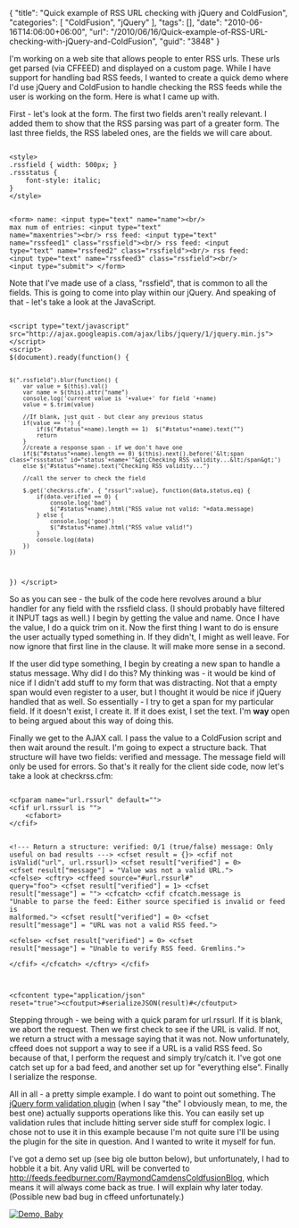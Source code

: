 {
	"title": "Quick example of RSS URL checking with jQuery and ColdFusion",
	"categories": [
		"ColdFusion",
		"jQuery"
	],
	"tags": [],
	"date": "2010-06-16T14:06:00+06:00",
	"url": "/2010/06/16/Quick-example-of-RSS-URL-checking-with-jQuery-and-ColdFusion",
	"guid": "3848"
}

I'm working on a web site that allows people to enter RSS urls. These urls get parsed (via CFFEED) and displayed on a custom page. While I have support for handling bad RSS feeds, I wanted to create a quick demo where I'd use jQuery and ColdFusion to handle checking the RSS feeds while the user is working on the form. Here is what I came up with.
<!--more-->
<p/>

First - let's look at the form. The first two fields aren't really relevant. I added them to show that the RSS parsing was part of a greater form. The last three fields, the RSS labeled ones, are the fields we will care about.

<p/>

<code>
&lt;style&gt;
.rssfield { width: 500px; }
.rssstatus { 
	font-style: italic;
}
&lt;/style&gt;

&lt;form&gt;
name:  &lt;input type="text" name="name"&gt;&lt;br/&gt;
max num of entries:  &lt;input type="text" name="maxentries"&gt;&lt;br/&gt;
rss feed:  &lt;input type="text" name="rssfeed1" class="rssfield"&gt;&lt;br/&gt;
rss feed:  &lt;input type="text" name="rssfeed2" class="rssfield"&gt;&lt;br/&gt;
rss feed:  &lt;input type="text" name="rssfeed3" class="rssfield"&gt;&lt;br/&gt;
&lt;input type="submit"&gt;
&lt;/form&gt;
</code>

<p/>

Note that I've made use of a class, "rssfield", that is common to all the fields. This is going to come into play within our jQuery. And speaking of that - let's take a look at the JavaScript.

<p/>

<code>
&lt;script type="text/javascript" src="http://ajax.googleapis.com/ajax/libs/jquery/1/jquery.min.js"&gt;&lt;/script&gt;
&lt;script&gt;
$(document).ready(function() {

	$(".rssfield").blur(function() {
		var value = $(this).val()
		var name = $(this).attr("name")
		console.log('current value is '+value+' for field '+name)
		value = $.trim(value)

		//If blank, just quit - but clear any previous status		
		if(value == '') {
			if($("#status"+name).length == 1)  $("#status"+name).text("")
			return
		}
		//create a response span - if we don't have one
		if($("#status"+name).length == 0) $(this).next().before('&lt;span class="rssstatus" id="status'+name+'"&gt;Checking RSS validity...&lt;/span&gt;')
		else $("#status"+name).text("Checking RSS validity...")

		//call the server to check the field

		$.get('checkrss.cfm', { "rssurl":value}, function(data,status,eq) {
			if(data.verified == 0) {
				console.log('bad')
				$("#status"+name).html("RSS value not valid: "+data.message)
			} else {
				console.log('good')
				$("#status"+name).html("RSS value valid!")
			}
			console.log(data)
		})
	})
	
})
&lt;/script&gt;
</code>

<p/>

So as you can see - the bulk of the code here revolves around a blur handler for any field with the rssfield class. (I should probably have filtered it INPUT tags as well.) I begin by getting the value and name. Once I have the value, I do a quick trim on it. Now the first thing I want to do is ensure the user actually typed something in. If they didn't, I might as well leave. For now ignore that first line in the clause. It will make more sense in a second.

<p/>

If the user did type something, I begin by creating a new span to handle a status message. Why did I do this? My thinking was - it would be kind of nice if I didn't add stuff to my form that was distracting. Not that a empty span would even register to a user, but I thought it would be nice if jQuery handled that as well. So essentially - I try to get a span for my particular field. If it doesn't exist, I create it. If it does exist, I set the text. I'm <b>way</b> open to being argued about this way of doing this.

<p/>

Finally we get to the AJAX call. I pass the value to a ColdFusion script and then wait around the result. I'm going to expect a structure back. That structure will have two fields: verified and message. The message field will only be used for errors. So that's it really for the client side code, now let's take a look at checkrss.cfm:

<p/>

<code>
&lt;cfparam name="url.rssurl" default=""&gt;
&lt;cfif url.rssurl is ""&gt;
	&lt;cfabort&gt;
&lt;/cfif&gt;

&lt;!--- 
Return a structure:
 	verified: 0/1 (true/false)
	message: Only useful on bad results
---&gt;
&lt;cfset result = {}&gt;
&lt;cfif not isValid("url", url.rssurl)&gt;
	&lt;cfset result["verified"] = 0&gt;
	&lt;cfset result["message"] = "Value was not a valid URL."&gt;
&lt;cfelse&gt;
	&lt;cftry&gt;
		&lt;cffeed source="#url.rssurl#" query="foo"&gt;
		&lt;cfset result["verified"] = 1&gt;
		&lt;cfset result["message"] = ""&gt;
		&lt;cfcatch&gt;
			&lt;cfif cfcatch.message is "Unable to parse the feed: Either source specified is invalid or feed is malformed."&gt;
				&lt;cfset result["verified"] = 0&gt;
				&lt;cfset result["message"] = "URL was not a valid RSS feed."&gt;			
			&lt;cfelse&gt;
				&lt;cfset result["verified"] = 0&gt;
				&lt;cfset result["message"] = "Unable to verify RSS feed. Gremlins."&gt;			
			&lt;/cfif&gt;
		&lt;/cfcatch&gt;
	&lt;/cftry&gt;
&lt;/cfif&gt;

&lt;cfcontent type="application/json" reset="true"&gt;&lt;cfoutput&gt;#serializeJSON(result)#&lt;/cfoutput&gt;
</code>

<p/>

Stepping through - we being with a quick param for url.rssurl. If it is blank, we abort the request. Then we first check to see if the URL is valid. If not, we return a struct with a message saying that it was not. Now unfortunately, cffeed does not support a way to see if a URL is a valid RSS feed. So because of that, I perform the request and simply try/catch it. I've got one catch set up for a bad feed, and another set up for "everything else". Finally I serialize the response. 

<p/>

All in all - a pretty simple example. I do want to point out something. The <a href="http://docs.jquery.com/Plugins/Validation">jQuery form validation plugin</a> (when I say "the" I obviously mean, to me, the best one) actually supports operations like this. You can easily set up validation rules that include hitting server side stuff for complex logic. I chose not to use it in this example because I'm not quite sure I'll be using the plugin for the site in question. And I wanted to write it myself for fun. 

<p/>

I've got a demo set up (see big ole button below), but unfortunately, I had to hobble it a bit. Any valid URL will be converted to http://feeds.feedburner.com/RaymondCamdensColdfusionBlog, which means it will always come back as true. I will explain why later today. (Possible new bad bug in cffeed unfortunately.) 

<p/>

<a href="http://www.raymondcamden.com/demos/jun162010/test.cfm"><img src="https://static.raymondcamden.com/images/cfjedi/icon_128.png" title="Demo, Baby" border="0"></a>